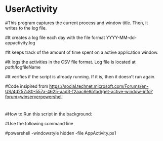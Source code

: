 # UserActivity

#This program captures the current process and window title. Then, it writes to the log file.

#It creates a log file each day with the file format YYYY-MM-dd-appactivity.log

#It keeps track of the amount of time spent on a active application window.

#It logs the activities in the CSV file format. Log file is located at $path/$logfileName

#It verifies if the script is already running. If it is, then it doesn't run again.

#Code insipired from https://social.technet.microsoft.com/Forums/en-US/4d257c80-557a-4625-aad3-f2aac6e9a1bd/get-active-window-info?forum=winserverpowershell
#

#How to Run this script in the background:

#Use the following command line

#powershell -windowstyle hidden -file AppActivity.ps1

#
